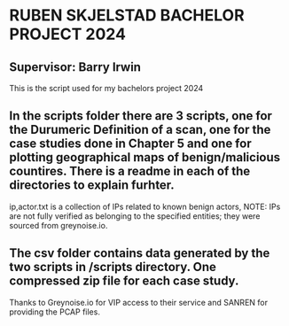 # RUBEN SKJELSTAD BACHELOR PROJECT 2024
## Supervisor: Barry Irwin

This is the script used for my bachelors project 2024

In the scripts folder there are 3 scripts, one for the Durumeric Definition of a scan, one for the case studies done in Chapter 5 and one for plotting geographical maps of benign/malicious countires.
There is a readme in each of the directories to explain furhter.
--------------------------------
ip,actor.txt is a collection of IPs related to known benign actors, NOTE: IPs are not fully verified as belonging to the specified entities; they were sourced from greynoise.io.

The csv folder contains data generated by the two scripts in /scripts directory. One compressed zip file for each case study.
------------------------------------
Thanks to Greynoise.io for VIP access to their service and SANREN for providing the PCAP files.
